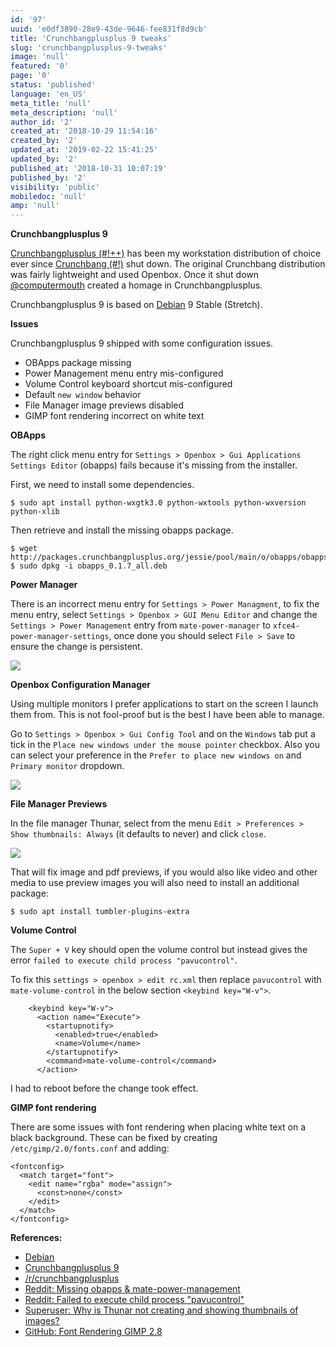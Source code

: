 ```yaml
---
id: '97'
uuid: 'e0df3890-28e9-43de-9646-fee831f8d9cb'
title: 'Crunchbangplusplus 9 tweaks'
slug: 'crunchbangplusplus-9-tweaks'
image: 'null'
featured: '0'
page: '0'
status: 'published'
language: 'en_US'
meta_title: 'null'
meta_description: 'null'
author_id: '2'
created_at: '2018-10-29 11:54:16'
created_by: '2'
updated_at: '2019-02-22 15:41:25'
updated_by: '2'
published_at: '2018-10-31 10:07:19'
published_by: '2'
visibility: 'public'
mobiledoc: 'null'
amp: 'null'
---
```


**Crunchbangplusplus 9**

[Crunchbangplusplus (#!++)](https://crunchbangplusplus.org/) has been my workstation distribution of choice ever since [Crunchbang (#!)](https://debian.org/) shut down. The original Crunchbang distribution was fairly lightweight and used Openbox. Once it shut down [@computermouth](https://twitter.com/computermouth) created a homage in Crunchbangplusplus.

Crunchbangplusplus 9 is based on [Debian](https://www.debian.org/) 9 Stable (Stretch).

**Issues**

Crunchbangplusplus 9 shipped with some configuration issues.

- OBApps package missing
- Power Management menu entry mis-configured
- Volume Control keyboard shortcut mis-configured
- Default `new window` behavior
- File Manager image previews disabled
- GIMP font rendering incorrect on white text

**OBApps**

The right click menu entry for `Settings > Openbox > Gui Applications Settings Editor` (obapps) fails because it's missing from the installer.

First, we need to install some dependencies.

```
$ sudo apt install python-wxgtk3.0 python-wxtools python-wxversion python-xlib
```

Then retrieve and install the missing obapps package.

```
$ wget http://packages.crunchbangplusplus.org/jessie/pool/main/o/obapps/obapps_0.1.7_all.deb
$ sudo dpkg -i obapps_0.1.7_all.deb
```

**Power Manager**

There is an incorrect menu entry for `Settings > Power Managment`, to fix the menu entry, select `Settings > Openbox > GUI Menu Editor` and change the `Settings > Power Management` entry from `mate-power-manager` to `xfce4-power-manager-settings`, once done you should select `File > Save` to ensure the change is persistent.

![](/content/images/2018/10/xfce4-power-manager-settings-1.png)

**Openbox Configuration Manager**

Using multiple monitors I prefer applications to start on the screen I launch them from. This is not fool-proof but is the best I have been able to manage.

Go to `Settings > Openbox > Gui Config Tool` and on the `Windows` tab put a tick in the `Place new windows under the mouse pointer` checkbox. Also you can select your preference in the `Prefer to place new windows on` and `Primary monitor` dropdown.

![](/content/images/2019/02/openbox-configuration-manager-1.png)

**File Manager Previews**

In the file manager Thunar, select from the menu `Edit > Preferences > Show thumbnails: Always` (it defaults to never) and click `close`.

![](/content/images/2018/10/file-manager-preferences.png)

That will fix image and pdf previews, if you would also like video and other media to use preview images you will also need to install an additional package:

```
$ sudo apt install tumbler-plugins-extra
```

**Volume Control**

The `Super + V` key should open the volume control but instead gives the error `failed to execute child process "pavucontrol"`.

To fix this `settings > openbox > edit rc.xml` then replace `pavucontrol` with `mate-volume-control` in the below section `<keybind key="W-v">`.

```
    <keybind key="W-v">
      <action name="Execute">
        <startupnotify>
          <enabled>true</enabled>
          <name>Volume</name>
        </startupnotify>
        <command>mate-volume-control</command>
      </action>
```

I had to reboot before the change took effect.

**GIMP font rendering**

There are some issues with font rendering when placing white text on a black background. These can be fixed by creating `/etc/gimp/2.0/fonts.conf` and adding:

```
<fontconfig>
  <match target="font">
    <edit name="rgba" mode="assign">
      <const>none</const>
    </edit>
  </match>
</fontconfig>
```

**References:**

- [Debian](https://www.debian.org/)
- [Crunchbangplusplus 9](https://crunchbangplusplus.org/)
- [/r/crunchbangplusplus](https://www.reddit.com/r/crunchbangplusplus)
- [Reddit: Missing obapps & mate-power-management](https://www.reddit.com/r/crunchbangplusplus/comments/6v2mg2/missing_obapps_matepowermanagement/)
- [Reddit: Failed to execute child process "pavucontrol"](https://www.reddit.com/r/crunchbangplusplus/comments/8oach1/obapps_and_matepowermanagement_corrected_but_iv/)
- [Superuser: Why is Thunar not creating and showing thumbnails of images?](https://superuser.com/questions/258633/why-is-thunar-not-creating-and-showing-thumbnails-of-images)
- [GitHub: Font Rendering GIMP 2.8](https://github.com/CBPP/cbpp/issues/31)
